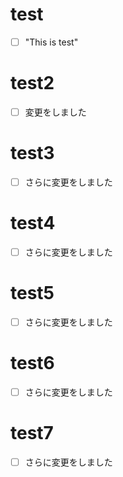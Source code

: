 # test
- [ ] "This is test"
# test2
- [ ] 変更をしました
# test3
- [ ] さらに変更をしました
# test4
- [ ] さらに変更をしました
# test5
- [ ] さらに変更をしました
# test6
- [ ] さらに変更をしました
# test7
- [ ] さらに変更をしました

